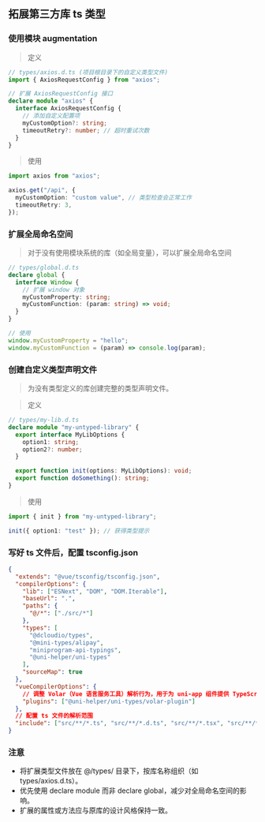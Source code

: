 ## 拓展第三方库 ts 类型

### 使用模块 augmentation

> 定义

```typescript
// types/axios.d.ts (项目根目录下的自定义类型文件)
import { AxiosRequestConfig } from "axios";

// 扩展 AxiosRequestConfig 接口
declare module "axios" {
  interface AxiosRequestConfig {
    // 添加自定义配置项
    myCustomOption?: string;
    timeoutRetry?: number; // 超时重试次数
  }
}
```

> 使用

```typescript
import axios from "axios";

axios.get("/api", {
  myCustomOption: "custom value", // 类型检查会正常工作
  timeoutRetry: 3,
});
```

### 扩展全局命名空间

> 对于没有使用模块系统的库（如全局变量），可以扩展全局命名空间

```typescript
// types/global.d.ts
declare global {
  interface Window {
    // 扩展 window 对象
    myCustomProperty: string;
    myCustomFunction: (param: string) => void;
  }
}

// 使用
window.myCustomProperty = "hello";
window.myCustomFunction = (param) => console.log(param);
```

### 创建自定义类型声明文件

> 为没有类型定义的库创建完整的类型声明文件。

> 定义

```typescript
// types/my-lib.d.ts
declare module "my-untyped-library" {
  export interface MyLibOptions {
    option1: string;
    option2?: number;
  }

  export function init(options: MyLibOptions): void;
  export function doSomething(): string;
}
```

> 使用

```typescript
import { init } from "my-untyped-library";

init({ option1: "test" }); // 获得类型提示
```

### 写好 ts 文件后，配置 tsconfig.json

```json
{
  "extends": "@vue/tsconfig/tsconfig.json",
  "compilerOptions": {
    "lib": ["ESNext", "DOM", "DOM.Iterable"],
    "baseUrl": ".",
    "paths": {
      "@/*": ["./src/*"]
    },
    "types": [
      "@dcloudio/types",
      "@mini-types/alipay",
      "miniprogram-api-typings",
      "@uni-helper/uni-types"
    ],
    "sourceMap": true
  },
  "vueCompilerOptions": {
    // 调整 Volar（Vue 语言服务工具）解析行为，用于为 uni-app 组件提供 TypeScript 类型
    "plugins": ["@uni-helper/uni-types/volar-plugin"]
  },
  // 配置 ts 文件的解析范围
  "include": ["src/**/*.ts", "src/**/*.d.ts", "src/**/*.tsx", "src/**/*.vue"]
}
```

### 注意

- 将扩展类型文件放在 @/types/ 目录下，按库名称组织（如 types/axios.d.ts）。
- 优先使用 declare module 而非 declare global，减少对全局命名空间的影响。
- 扩展的属性或方法应与原库的设计风格保持一致。
